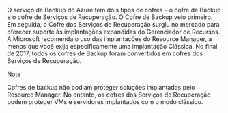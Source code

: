 O serviço de Backup do Azure tem dois tipos de cofres – o cofre de Backup e o cofre de Serviços de Recuperação. O Cofre de Backup veio primeiro. Em seguida, o Cofre dos Serviços de Recuperação surgiu no mercado para oferecer suporte às implantações expandidas do Gerenciador de Recursos. A Microsoft recomenda o uso das implantações do Resource Manager, a menos que você exija especificamente uma implantação Clássica. No final de 2017, todos os cofres de Backup foram convertidos em cofres dos Serviços de Recuperação.

> [!NOTE]
> Cofres de backup não podiam proteger soluções implantadas pelo Resource Manager. No entanto, os cofres dos Serviços de Recuperação podem proteger VMs e servidores implantados com o modo clássico.  
> 
> 

